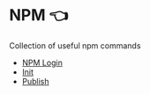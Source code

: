 # NPM :point_left:

Collection of useful npm commands

- [NPM Login](npm-login.md)
- [Init](npm-init.md)
- [Publish](npm-publish)
